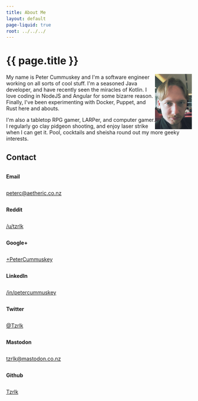 ```yaml
---
title: About Me
layout: default
page-liquid: true
root: ../../../
---
```


# {{ page.title }}

<div itemscope itemtype="http://schema.org/Person">

<img src="/img/portrait_01.jpg" title="Peter Cummuskey" height="150" width="100" style="float:right" />

<p>My name is <span itemprop="name">Peter Cummuskey</span> and I'm a software engineer working on all sorts of cool stuff. I'm a seasoned Java developer, and have recently seen the miracles of Kotlin. I love coding in NodeJS and Angular for some bizarre reason. Finally, I've been experimenting with Docker, Puppet, and Rust here and abouts.</p>

<p>I'm also a tabletop RPG gamer, LARPer, and computer gamer. I regularly go clay pidgeon shooting, and enjoy laser strike when I can get it. Pool, cocktails and sheisha round out my more geeky interests.</p>

<section>

<h2>Contact</h2>

<div class="row">
	<div class="columns medium-4"><p><strong>Email</strong></p></div>
	<div class="columns medium-8"><p>
		<a href="mailto:peterc@aetheric.co.nz" itemprop="email">peterc@aetheric.co.nz</a>
	</p></div>
</div>

<div class="row">
	<div class="columns medium-4"><p><strong>Reddit</strong></p></div>
	<div class="columns medium-8"><p>
		<a href="http://reddit.com/u/tzrlk" itemprop="sameAs">/u/tzrlk</a>
	</p></div>
</div>

<div class="row">
	<div class="columns medium-4"><p><strong>Google+</strong></p></div>
	<div class="columns medium-8"><p>
		<a href="http://plus.google.com/+PeterCummuskey" itemprop="sameAs">+PeterCummuskey</a>
	</p></div>
</div>

<div class="row">
	<div class="columns medium-4"><p><strong>LinkedIn</strong></p></div>
	<div class="columns medium-8"><p>
		<a href="https://nz.linkedin.com/in/petercummuskey" itemprop="sameAs">/in/petercummuskey</a>
	</p></div>
</div>

<div class="row">
	<div class="columns medium-4"><p><strong>Twitter</strong></p></div>
	<div class="columns medium-8"><p>
		<a href="https://twitter.com/tzrlk" itemprop="sameAs">@Tzrlk</a>
	</p></div>
</div>

<div class="row">
	<div class="columns medium-4"><p><strong>Mastodon</strong></p></div>
	<div class="columns medium-8"><p>
		<a href="https://mastodon.co.nz/@tzrlk" itemprop="sameAs">tzrlk@mastodon.co.nz</a>
	</p></div>
</div>

<div class="row">
	<div class="columns medium-4"><p><strong>Github</strong></p></div>
	<div class="columns medium-8"><p>
		<a href="https://github.com/tzrlk" itemprop="sameAs">Tzrlk</a>
	</p></div>
</div>

</section>

</div>

<script type="application/ld+json">
{
	"@context": "http://schema.org/",
	"@type": "Person",
	"name": "Peter Cummuskey",
	"additionalName": "Tzrlk",
	"affiliation": [
		{
			"@type": "Organization",
			"name": "Aetheric Engineering",
			"url": "https://aetheric.co.nz/",
			"brand": {
				"@type": "Brand",
				"logo": "https://aetheric.co.nz/favicon.ico"
			}
		}
	],
	"alumniOf": {
		"@type": "EducationalOrganization",
		"name": "AUT University"
	},
	"birthDate": "29/03/1988",
	"birthPlace": {
		"@type": "Place",
		"name": "Auckland"
	},
	"email": "peterc@aetheric.co.nz",
	"familyName": "Cummuskey",
	"gender": {
		"@type": "GenderType",
		"name": "Male",
		"url": "http://schema.org/Male"
	},
	"givenName": "Peter",
	"honorificPrefix": "Rev.",
	"jobTitle": "Software Engineer",
	"memberOf": [
		{
			"@type": "Organization",
			"name": "IITP"
		}
	],
	"nationality": {
		"@type": "Country",
		"name": "New Zealand"
	},
	"parent": [
		{
			"@type": "Person",
			"name": "Grant Cummuskey"
		},
		{
			"@type": "Person",
			"name": "Renate Cummuskey"
		}
	],
	"sibling": [
		{
			"@type": "Person",
			"name": "Patrick Cummuskey",
			"url": "http://patrickcummuskey.co.nz/"
		}
	],
	"worksFor": [
		{
			"@type": "Organization",
			"name": "Bravura Solutions",
			"url": "https://bravurasolutions.com/"
		}
	]
}
</script>
